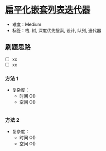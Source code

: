 # [扁平化嵌套列表迭代器](https://leetcode-cn.com/problems/flatten-nested-list-iterator/)

- 难度：Medium
- 标签：栈, 树, 深度优先搜索, 设计, 队列, 迭代器

## 刷题思路

- [ ] xx
- [ ] xx

### 方法 1

- 复杂度：
    - 时间 O()
    - 空间 O()

``` js

```

### 方法 2

- 复杂度：
    - 时间 O()
    - 空间 O()

``` js

```
